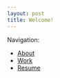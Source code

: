 ```yaml
---
layout: post
title: Welcome!
---
```

Navigation:
- [About](https://wilhuy663.github.io/about/)
- [Work](https://wilhuy663.github.io/work/)
- [Resume](https://wilhuy663.github.io/resume/)
